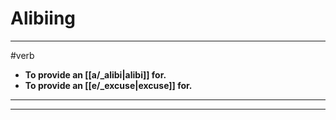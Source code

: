 # Alibiing
---
#verb
- **To provide an [[a/_alibi|alibi]] for.**
- **To provide an [[e/_excuse|excuse]] for.**
---
---
